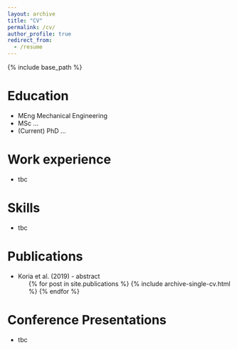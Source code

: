 ```yaml
---
layout: archive
title: "CV"
permalink: /cv/
author_profile: true
redirect_from:
  - /resume
---
```


{% include base_path %}

Education
======
* MEng Mechanical Engineering
* MSc ...
* (Current) PhD ...

Work experience
======
* tbc
  
Skills
======
* tbc

Publications
======

* Koria et al. (2019) - abstract 
  <ul>{% for post in site.publications %}
    {% include archive-single-cv.html %}
  {% endfor %}</ul>
  
Conference Presentations
======
* tbc
